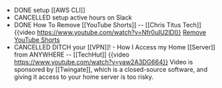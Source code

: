 - DONE setup [[AWS CLI]]
- CANCELLED setup active hours on Slack
- DONE How To Remove [[YouTube Shorts]] -- [[Chris Titus Tech]] 
  {{video https://www.youtube.com/watch?v=Nfr0uIU2lDI}}
  [Remove YouTube Shorts](https://christitus.com/remove-youtube-shorts/)
- CANCELLED DITCH your [[VPN]]! - How I Access my Home [[Server]] from ANYWHERE -- [[TechHut]]
  {{video https://www.youtube.com/watch?v=yaw2A3DG664}}
  Video is sponsored by [[Twingate]], which is a closed-source software, and giving it access to your home server is too risky.